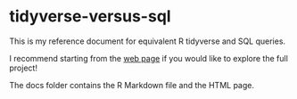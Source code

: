 # tidyverse-versus-sql
This is my reference document for equivalent R tidyverse and SQL queries.

I recommend starting from the [web page](https://sarahansendata.github.io/tidyverse-versus-sql/) if you would like to explore the full project!

The docs folder contains the R Markdown file and the HTML page.
